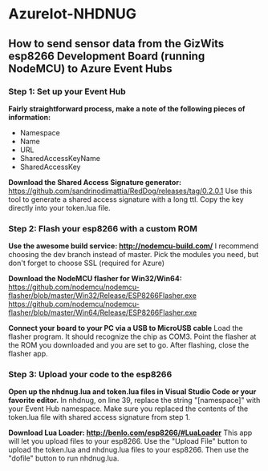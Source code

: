 # AzureIot-NHDNUG

## How to send sensor data from the GizWits esp8266 Development Board (running NodeMCU) to Azure Event Hubs

### Step 1: Set up your Event Hub

**Fairly straightforward process, make a note of the following pieces of information:**
  - Namespace
  - Name
  - URL
  - SharedAccessKeyName
  - SharedAccessKey
  
**Download the Shared Access Signature generator:**
  https://github.com/sandrinodimattia/RedDog/releases/tag/0.2.0.1
  Use this tool to generate a shared access signature with a long ttl. Copy the key directly into your token.lua file.

### Step 2: Flash your esp8266 with a custom ROM

**Use the awesome build service: http://nodemcu-build.com/**
I recommend choosing the dev branch instead of master. 
Pick the modules you need, but don't forget to choose SSL (required for Azure)

**Download the NodeMCU flasher for Win32/Win64:**
  https://github.com/nodemcu/nodemcu-flasher/blob/master/Win32/Release/ESP8266Flasher.exe
  https://github.com/nodemcu/nodemcu-flasher/blob/master/Win64/Release/ESP8266Flasher.exe

**Connect your board to your PC via a USB to MicroUSB cable**
  Load the flasher program. It should recognize the chip as COM3. Point the flasher at the ROM you downloaded and you are set to go. After flashing, close the flasher app.

### Step 3: Upload your code to the esp8266  ###

**Open up the nhdnug.lua and token.lua files in Visual Studio Code or your favorite editor.**
  In nhdnug, on line 39, replace the string "[namespace]" with your Event Hub namespace. Make sure you replaced the contents of the token.lua file with shared access signature from step 1.
  
**Download Lua Loader: http://benlo.com/esp8266/#LuaLoader**
  This app will let you upload files to your esp8266. Use the "Upload File" button to upload the token.lua and nhdnug.lua files to your esp8266. Then use the "dofile" button to run nhdnug.lua. 


